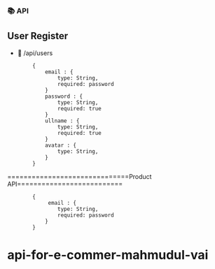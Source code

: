 ### 📚 API

## User Register

- 🔗 /api/users

```
        {
            email : {
                type: String,
                required: password
            }
            password : {
                type: String,
                required: true
            }
            ullname : {
                type: String,
                required: true
            }
            avatar : {
                type: String,
            }
        }
```

==============================Product API==========================

```
        {
             email : {
                type: String,
                required: password
            }
        }
```
# api-for-e-commer-mahmudul-vai
